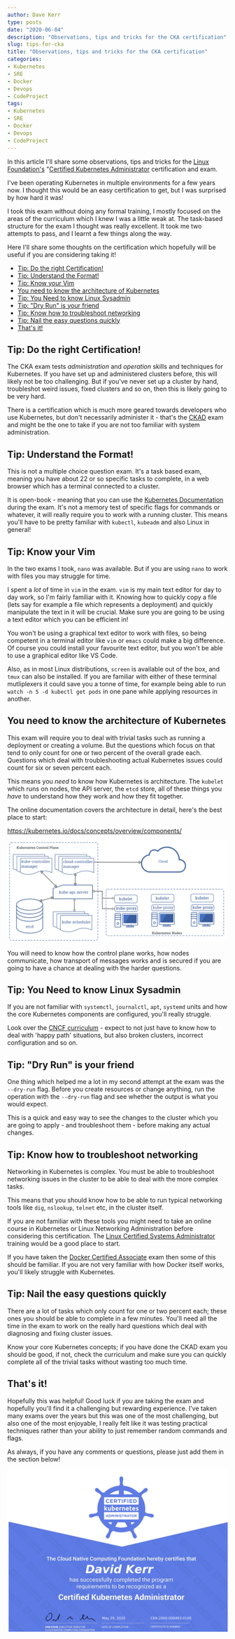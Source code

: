 ```yaml
---
author: Dave Kerr
type: posts
date: "2020-06-04"
description: "Observations, tips and tricks for the CKA certification"
slug: tips-for-cka
title: "Observations, tips and tricks for the CKA certification"
categories:
- Kubernetes
- SRE
- Docker
- Devops
- CodeProject
tags:
- Kubernetes
- SRE
- Docker
- Devops
- CodeProject
---
```


In this article I'll share some observations, tips and tricks for the [Linux Foundation's](https://www.linuxfoundation.org/) "[Certified Kubernetes Administrator](https://training.linuxfoundation.org/certification/certified-kubernetes-administrator-cka/) certification and exam.

I've been operating Kubernetes in multiple environments for a few years now. I thought this would be an easy certification to get, but I was surprised by how hard it was!

I took this exam without doing any formal training, I mostly focused on the areas of the curriculum which I knew I was a little weak at. The task-based structure for the exam I thought was really excellent. It took me two attempts to pass, and I learnt a few things along the way.

Here I'll share some thoughts on the certification which hopefully will be useful if you are considering taking it!

<!-- vim-markdown-toc GFM -->

* [Tip: Do the right Certification!](#tip-do-the-right-certification)
* [Tip: Understand the Format!](#tip-understand-the-format)
* [Tip: Know your Vim](#tip-know-your-vim)
* [You need to know the architecture of Kubernetes](#you-need-to-know-the-architecture-of-kubernetes)
* [Tip: You Need to know Linux Sysadmin](#tip-you-need-to-know-linux-sysadmin)
* [Tip: "Dry Run" is your friend](#tip-dry-run-is-your-friend)
* [Tip: Know how to troubleshoot networking](#tip-know-how-to-troubleshoot-networking)
* [Tip: Nail the easy questions quickly](#tip-nail-the-easy-questions-quickly)
* [That's it!](#thats-it)

<!-- vim-markdown-toc -->


## Tip: Do the right Certification!

The CKA exam tests _administration_ and _operation_ skills and techniques for Kubernetes. If you have set up and administered clusters before, this will likely not be too challenging. But if you've never set up a cluster by hand, troubleshot weird issues, fixed clusters and so on, then this is likely going to be very hard.

There is a certification which is much more geared towards developers who use Kubernetes, but don't necessarily administer it - that's the [CKAD](https://www.cncf.io/certification/ckad/) exam and might be the one to take if you are not too familiar with system administration.

## Tip: Understand the Format!

This is not a multiple choice question exam. It's a task based exam, meaning you have about 22 or so specific tasks to complete, in a web browser which has a terminal connected to a cluster.

It is open-book - meaning that you can use the [Kubernetes Documentation](https://kubernetes.io/docs/home/) during the exam. It's not a memory test of specific flags for commands or whatever, it will really require you to work with a running cluster. This means you'll have to be pretty familiar with `kubectl`, `kubeadm` and also Linux in general!

## Tip: Know your Vim

In the two exams I took, `nano` was available. But if you are using `nano` to work with files you may struggle for time.

I spent a _lot_ of time in `vim` in the exam. `vim` is my main text editor for day to day work, so I'm fairly familiar with it. Knowing how to quickly copy a file (lets say for example a file which represents a deployment) and quickly manipulate the text in it will be crucial. Make sure you are going to be using a text editor which you can be efficient in!

You won't be using a graphical text editor to work with files, so being competent in a terminal editor like `vim` or `emacs` could make a big difference. Of course you could install your favourite text editor, but you won't be able to use a graphical editor like VS Code.

Also, as in most Linux distributions, `screen` is available out of the box, and `tmux` can also be installed. If you are familiar with either of these terminal mutliplexers it could save you a tonne of time, for example being able to run `watch -n 5 -d kubectl get pods` in one pane while applying resources in another.

## You need to know the architecture of Kubernetes

This exam will require you to deal with trivial tasks such as running a deployment or creating a volume. But the questions which focus on that tend to only count for one or two percent of the overall grade each. Questions which deal with troubleshooting actual Kubernetes issues could count for six or seven percent each.

This means you _need_ to know how Kubernetes is architecture. The `kubelet` which runs on nodes, the API server, the `etcd` store, all of these things you _have_ to understand how they work and how they fit together.

The online documentation covers the architecture in detail, here's the best place to start:

https://kubernetes.io/docs/concepts/overview/components/

[![Kubernetes Architecture](./images/k8s-architecture.png)](https://kubernetes.io/docs/concepts/overview/components/)

You will need to know how the control plane works, how nodes communicate, how transport of messages works and is secured if you are going to have a chance at dealing with the harder questions.

## Tip: You Need to know Linux Sysadmin

If you are not familiar with `systemctl`, `journalctl`, `apt`, `systemd` units and how the core Kubernetes components are configured, you'll really struggle.

Look over the [CNCF curriculum](https://github.com/cncf/curriculum) - expect to not just have to know how to deal with 'happy path' situations, but also broken clusters, incorrect configuration and so on.

## Tip: "Dry Run" is your friend

One thing which helped me a lot in my second attempt at the exam was the `--dry-run` flag. Before you create resources or change anything, run the operation with the `--dry-run` flag and see whether the output is what you would expect.

This is a quick and easy way to see the changes to the cluster which you are going to apply - and troubleshoot them - before making any actual changes.

## Tip: Know how to troubleshoot networking

Networking in Kubernetes is complex. You must be able to troubleshoot networking issues in the cluster to be able to deal with the more complex tasks.

This means that you should know how to be able to run typical networking tools like `dig`, `nslookup`, `telnet` etc, in the cluster itself.

If you are not familiar with these tools you might need to take an online course in Kubernetes or Linux Networking Administration before considering this certification. The [Linux Certified Systems Administrator](https://training.linuxfoundation.org/certification/linux-foundation-certified-sysadmin-lfcs/) training would be a good place to start.

If you have taken the [Docker Certified Associate](https://success.docker.com/certification) exam then some of this should be familiar. If you are not very familiar with how Docker itself works, you'll likely struggle with Kubernetes.

## Tip: Nail the easy questions quickly

There are a lot of tasks which only count for one or two percent each; these ones you should be able to complete in a few minutes. You'll need all the time in the exam to work on the really hard questions which deal with diagnosing and fixing cluster issues.

Know your core Kubernetes concepts; if you have done the CKAD exam you should be good, if not, check the curriculum and make sure you can quickly complete all of the trivial tasks without wasting too much time.

## That's it!

Hopefully this was helpful! Good luck if you are taking the exam and hopefully you'll find it a challenging but rewarding experience. I've taken many exams over the years but this was one of the most challenging, but also one of the most enjoyable, I really felt like it was testing practical techniques rather than your ability to just remember random commands and flags.

As always, if you have any comments or questions, please just add them in the section below!

![CKA Certification](./images/cka-cert.png)
